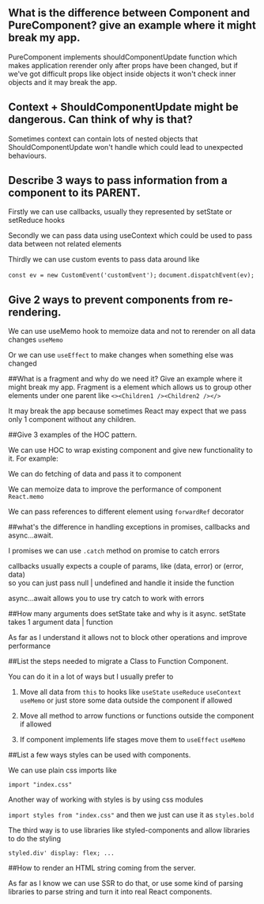## What is the difference between Component and PureComponent? give an example where it might break my app.
PureComponent implements shouldComponentUpdate function which makes application rerender only
after props have been changed, but if we've got difficult props like object inside objects
it won't check inner objects and it may break the app. 

## Context + ShouldComponentUpdate might be dangerous. Can think of why is that?
Sometimes context can contain lots of nested objects that ShouldComponentUpdate won't handle
which could lead to unexpected behaviours. 


## Describe 3 ways to pass information from a component to its PARENT.
Firstly we can use callbacks, usually they represented by setState or setReduce hooks

Secondly we can pass data using useContext which could be used to pass data 
between not related elements

Thirdly we can use custom events to pass data around like

`const ev = new CustomEvent('customEvent');`
`document.dispatchEvent(ev);`

## Give 2 ways to prevent components from re-rendering.

We can use useMemo hook to memoize data and not to rerender on all data changes
`useMemo`

Or we can use `useEffect` to make changes when something else was changed

##What is a fragment and why do we need it? Give an example where it might break my app.
Fragment is a element which allows us to group other elements under one parent like
`<><Children1 /><Children2 /></>`

It may break the app because sometimes React may expect that we pass only 1 component 
without any children. 

##Give 3 examples of the HOC pattern.

We can use HOC to wrap existing component and give new functionality to it. For example:

We can do fetching of data and pass it to component

We can memoize data to improve the performance of component `React.memo`

We can pass references to different element using `forwardRef` decorator 

##what's the difference in handling exceptions in promises, callbacks and async...await. 

I promises we can use `.catch` method on promise to catch errors

callbacks usually expects a couple of params, like (data, error) or (error, data)  
so you can just pass null | undefined and handle it inside the function

async...await allows you to use try catch to work with errors

##How many arguments does setState take and why is it async.
setState takes 1 argument data | function 

As far as I understand it allows not to block other operations and improve performance  

##List the steps needed to migrate a Class to Function Component.

You can do it in a lot of ways but I usually prefer to

1. Move all data from `this` to hooks like `useState` `useReduce` `useContext` `useMemo`
or just store some data outside the component if allowed

2. Move all method to arrow functions or functions outside the component if allowed

3. If component implements life stages move them to `useEffect` `useMemo`

##List a few ways styles can be used with components.

We can use plain css imports like

`import "index.css"`

Another way of working with styles is by using css modules

`import styles from "index.css"` and then we just can use it as `styles.bold`

The third way is to use libraries like styled-components  and allow libraries to do the styling

`styled.div' display: flex; ...`


##How to render an HTML string coming from the server.

As far as I know we can use SSR to do that, or use some kind of parsing libraries
to parse string and turn it into real React components.

